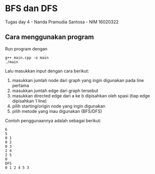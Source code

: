 # BFS dan DFS

Tugas day 4 - Nanda Pramudia Santosa - NIM 16020322

## Cara menggunakan program
Run program dengan
```
g++ main.cpp -o main
./main
```
Lalu masukkan input dengan cara berikut:
1. masukkan jumlah node dari graph yang ingin digunakan pada line pertama
2. masukkan jumlah edge dari graph tersebut
3. masukkan directed edge dari a ke b dipisahkan oleh spasi (tiap edge dipisahkan 1 line)
4. pilih starting/origin node yang ingin digunakan
5. pilih metode yang mau digunakan (BFS/DFS)

Contoh penggunaannya adalah sebagai berikut:
```
6
5
0 1
0 2
0 3
2 4
2 5
0
DFS
0 1 2 4 5 3 
```
